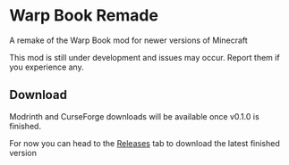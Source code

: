 # Warp Book Remade

A remake of the Warp Book mod for newer versions of Minecraft

This mod is still under development and issues may occur. Report them if you experience any.

## Download

Modrinth and CurseForge downloads will be available once v0.1.0 is finished.

For now you can head to the [Releases](https://github.com/InsertSoda/warp-book-remade/releases) tab to download the latest finished version
